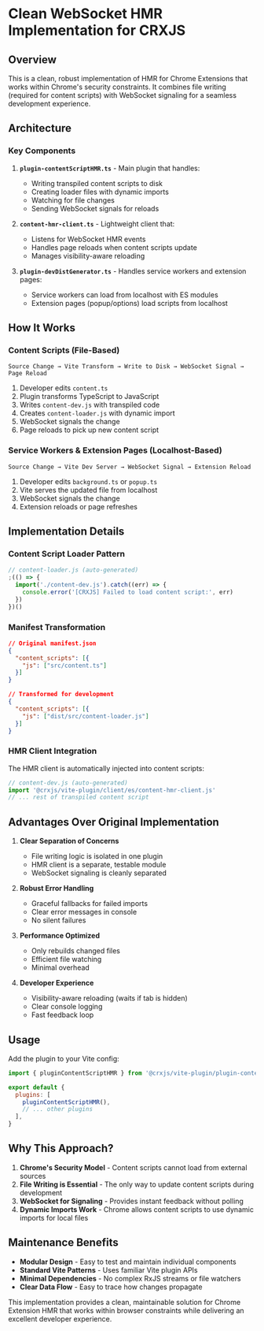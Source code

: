 # Clean WebSocket HMR Implementation for CRXJS

## Overview

This is a clean, robust implementation of HMR for Chrome Extensions that works
within Chrome's security constraints. It combines file writing (required for
content scripts) with WebSocket signaling for a seamless development experience.

## Architecture

### Key Components

1. **`plugin-contentScriptHMR.ts`** - Main plugin that handles:

   - Writing transpiled content scripts to disk
   - Creating loader files with dynamic imports
   - Watching for file changes
   - Sending WebSocket signals for reloads

2. **`content-hmr-client.ts`** - Lightweight client that:

   - Listens for WebSocket HMR events
   - Handles page reloads when content scripts update
   - Manages visibility-aware reloading

3. **`plugin-devDistGenerator.ts`** - Handles service workers and extension
   pages:
   - Service workers can load from localhost with ES modules
   - Extension pages (popup/options) load scripts from localhost

## How It Works

### Content Scripts (File-Based)

```
Source Change → Vite Transform → Write to Disk → WebSocket Signal → Page Reload
```

1. Developer edits `content.ts`
2. Plugin transforms TypeScript to JavaScript
3. Writes `content-dev.js` with transpiled code
4. Creates `content-loader.js` with dynamic import
5. WebSocket signals the change
6. Page reloads to pick up new content script

### Service Workers & Extension Pages (Localhost-Based)

```
Source Change → Vite Dev Server → WebSocket Signal → Extension Reload
```

1. Developer edits `background.ts` or `popup.ts`
2. Vite serves the updated file from localhost
3. WebSocket signals the change
4. Extension reloads or page refreshes

## Implementation Details

### Content Script Loader Pattern

```javascript
// content-loader.js (auto-generated)
;(() => {
  import('./content-dev.js').catch((err) => {
    console.error('[CRXJS] Failed to load content script:', err)
  })
})()
```

### Manifest Transformation

```json
// Original manifest.json
{
  "content_scripts": [{
    "js": ["src/content.ts"]
  }]
}

// Transformed for development
{
  "content_scripts": [{
    "js": ["dist/src/content-loader.js"]
  }]
}
```

### HMR Client Integration

The HMR client is automatically injected into content scripts:

```javascript
// content-dev.js (auto-generated)
import '@crxjs/vite-plugin/client/es/content-hmr-client.js'
// ... rest of transpiled content script
```

## Advantages Over Original Implementation

1. **Clear Separation of Concerns**

   - File writing logic is isolated in one plugin
   - HMR client is a separate, testable module
   - WebSocket signaling is cleanly separated

2. **Robust Error Handling**

   - Graceful fallbacks for failed imports
   - Clear error messages in console
   - No silent failures

3. **Performance Optimized**

   - Only rebuilds changed files
   - Efficient file watching
   - Minimal overhead

4. **Developer Experience**
   - Visibility-aware reloading (waits if tab is hidden)
   - Clear console logging
   - Fast feedback loop

## Usage

Add the plugin to your Vite config:

```javascript
import { pluginContentScriptHMR } from '@crxjs/vite-plugin/plugin-contentScriptHMR'

export default {
  plugins: [
    pluginContentScriptHMR(),
    // ... other plugins
  ],
}
```

## Why This Approach?

1. **Chrome's Security Model** - Content scripts cannot load from external
   sources
2. **File Writing is Essential** - The only way to update content scripts during
   development
3. **WebSocket for Signaling** - Provides instant feedback without polling
4. **Dynamic Imports Work** - Chrome allows content scripts to use dynamic
   imports for local files

## Maintenance Benefits

- **Modular Design** - Easy to test and maintain individual components
- **Standard Vite Patterns** - Uses familiar Vite plugin APIs
- **Minimal Dependencies** - No complex RxJS streams or file watchers
- **Clear Data Flow** - Easy to trace how changes propagate

This implementation provides a clean, maintainable solution for Chrome Extension
HMR that works within browser constraints while delivering an excellent
developer experience.

